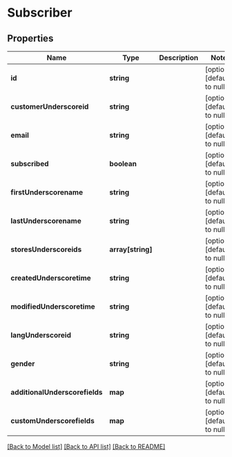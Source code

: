 # Subscriber

## Properties
Name | Type | Description | Notes
------------ | ------------- | ------------- | -------------
**id** | **string** |  | [optional] [default to null]
**customerUnderscoreid** | **string** |  | [optional] [default to null]
**email** | **string** |  | [optional] [default to null]
**subscribed** | **boolean** |  | [optional] [default to null]
**firstUnderscorename** | **string** |  | [optional] [default to null]
**lastUnderscorename** | **string** |  | [optional] [default to null]
**storesUnderscoreids** | **array[string]** |  | [optional] [default to null]
**createdUnderscoretime** | **string** |  | [optional] [default to null]
**modifiedUnderscoretime** | **string** |  | [optional] [default to null]
**langUnderscoreid** | **string** |  | [optional] [default to null]
**gender** | **string** |  | [optional] [default to null]
**additionalUnderscorefields** | **map** |  | [optional] [default to null]
**customUnderscorefields** | **map** |  | [optional] [default to null]

[[Back to Model list]](../README.md#documentation-for-models) [[Back to API list]](../README.md#documentation-for-api-endpoints) [[Back to README]](../README.md)


